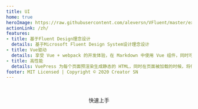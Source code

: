 ```yaml
---
title: UI
home: true
heroImage: https://raw.githubusercontent.com/aleversn/VFluent/master/examples/assert/logo/VFluent.png
actionLink: /zh/
features:
- title: 基于Fluent Design理念设计
  details: 基于Microsoft Fluent Design System设计理念设计
- title: Vue驱动
  details: 享受 Vue + webpack 的开发体验，在 Markdown 中使用 Vue 组件，同时可以使用 Vue 来开发自定义主题。
- title: 高性能
  details: VuePress 为每个页面预渲染生成静态的 HTML，同时在页面被加载的时候，将作为 SPA 运行。
footer: MIT Licensed | Copyright © 2020 Creator SN
---
```


<script>
export default {
    data () {
        return {
            
        }
    },
    methods: {
        redirect () {
            this.$router.push('zh/Button/');
        }
    }
}
</script>

<div style="width: 100%; height: 80px; display: flex; justify-content: center; align-items: center;">
<ClientOnly>
<fv-button theme="dark" fontSize="16" background="linear-gradient(to right, #11998e, #38ef7d)" borderRadius="3" :isBoxShadow="true" style="width: 128px; height: 58.9px;" @click.native="redirect">快速上手</fv-button>
</ClientOnly>
</div>